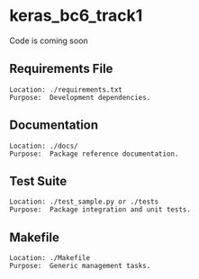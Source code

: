 # keras_bc6_track1

Code is coming soon

## Requirements File

```
Location: ./requirements.txt 
Purpose:  Development dependencies.
```

## Documentation

```
Location: ./docs/ 
Purpose:  Package reference documentation.
```

## Test Suite

```
Location: ./test_sample.py or ./tests 
Purpose:  Package integration and unit tests.
```

## Makefile

```
Location: ./Makefile 
Purpose:  Generic management tasks.
```
